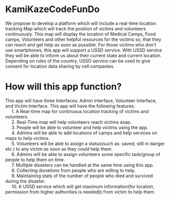 # KamiKazeCodeFunDo
We propose to develop a platform which will include a real-time location tracking Map which will track the position of victims and volunteers continuously. This map will display the location of Medical Camps, Food camps, Volunteers and other helpful resources for the victims so, that they can reach and get help as soon as possible. For those victims who don't use smartphones, this app will support a USSD service. With USSD service they will be able to inform us about their current state and current location. Depending on rules of the country, USSD service can be used to give consent for location data sharing by cell companies.

# How will this app function?
This app will have three Interfaces: Admin Interface, Volunteer Interface, and Victim Interface.
This app will have the following features:
    <br />&nbsp;&nbsp;&nbsp;&nbsp;
    1. A Real-time map for continuous location tracking of victims and volunteers.
    <br />&nbsp;&nbsp;&nbsp;&nbsp;
    2. Real-Time map will help volunteers reach victims asap.
    <br />&nbsp;&nbsp;&nbsp;&nbsp;
    3. People will be able to volunteer and help victims using the app.
    <br />&nbsp;&nbsp;&nbsp;&nbsp;
    4. Admins will be able to add locations of camps and help services on maps to help victims.
    <br />&nbsp;&nbsp;&nbsp;&nbsp;
    5. Volunteers will be able to assign a status(such as: saved, still in danger etc.) to any victim as soon as they could help them.
    <br />&nbsp;&nbsp;&nbsp;&nbsp;
    6. Admins will be able to assign volunteers some specific task/group of people to help them on time.
    <br />&nbsp;&nbsp;&nbsp;&nbsp;
    7. Multiple disasters can be handled at the same time using this app.
    <br />&nbsp;&nbsp;&nbsp;&nbsp;
    8. Collecting donations from people who are willing to help.
    <br />&nbsp;&nbsp;&nbsp;&nbsp;
    9. Maintaining stats of the number of people who died and survived during the disaster.
    <br />&nbsp;&nbsp;&nbsp;&nbsp;
    10. A USSD service which will get maximum information(for location, permission from higher authorities is needed)) from victim to help them.






